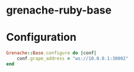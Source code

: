 # grenache-ruby-base

# Configuration

```ruby
Grenache::Base.configure do |conf|
    conf.grape_address = "ws://10.0.0.1:30002"
end
```


